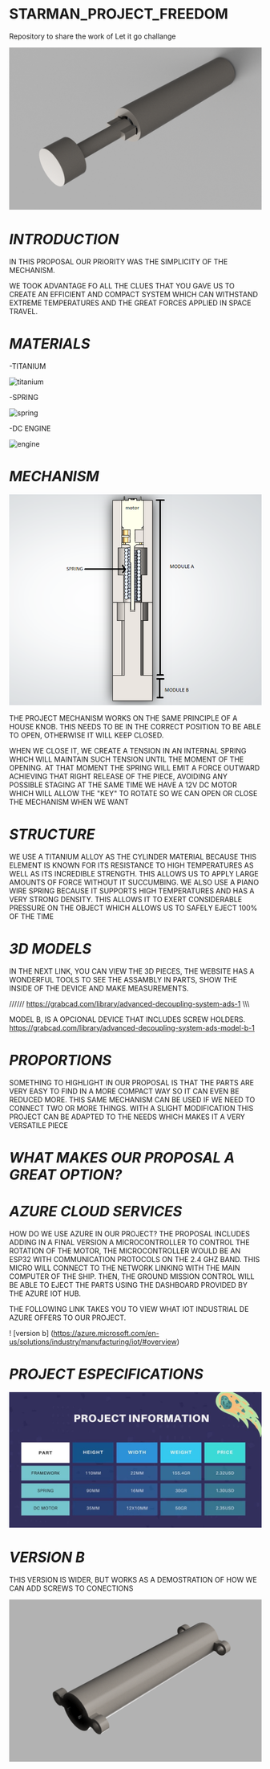 # STARMAN_PROJECT_FREEDOM
Repository to share the work of Let it go challange

![Portada](https://github.com/Marcoz08/STARMAN_PROJECT_FREEDOM/blob/main/Website/Assembly_phase_2.png)



# *INTRODUCTION*

IN THIS PROPOSAL OUR PRIORITY WAS THE SIMPLICITY OF THE MECHANISM.

WE TOOK ADVANTAGE FO ALL THE CLUES THAT YOU GAVE US TO CREATE AN EFFICIENT AND COMPACT SYSTEM WHICH CAN WITHSTAND EXTREME TEMPERATURES AND THE GREAT FORCES APPLIED IN SPACE TRAVEL.

# *MATERIALS*

 -TITANIUM
 
  ![titanium](https://www.masterlogistica.es/wp-content/uploads/2020/10/caracteristicas-del-titanio.jpg)
 
 -SPRING
 
 ![spring]( https://encrypted-tbn0.gstatic.com/images?q=tbn:ANd9GcTDpGAw2bQhmxmm2_GppIcOEf4ka_BFL2qWrg&usqp=CAU)

 
 -DC ENGINE
 
 ![engine]( https://images.e-deala.com/200082/001.jpg)
 
 
 
 # *MECHANISM*
 
  ![MECHANISM](https://github.com/Marcoz08/STARMAN_PROJECT_FREEDOM/blob/main/Website/Captura%20de%20pantalla%20(119)2.png)
  
THE PROJECT MECHANISM WORKS ON THE SAME PRINCIPLE OF A HOUSE KNOB. THIS NEEDS TO BE IN THE CORRECT POSITION TO BE ABLE TO OPEN, OTHERWISE IT WILL KEEP CLOSED. 

WHEN WE CLOSE IT, WE CREATE A TENSION IN AN INTERNAL SPRING WHICH WILL MAINTAIN SUCH TENSION UNTIL THE MOMENT OF THE OPENING. AT THAT MOMENT THE SPRING WILL EMIT A FORCE OUTWARD ACHIEVING THAT RIGHT RELEASE OF THE PIECE, AVOIDING ANY POSSIBLE STAGING 
AT THE SAME TIME WE HAVE A 12V DC MOTOR WHICH WILL ALLOW THE "KEY" TO ROTATE SO WE CAN OPEN OR CLOSE THE MECHANISM WHEN WE WANT

 
 # *STRUCTURE*
 
WE USE A TITANIUM ALLOY AS THE CYLINDER MATERIAL BECAUSE THIS ELEMENT IS KNOWN FOR ITS RESISTANCE TO HIGH TEMPERATURES AS WELL AS ITS INCREDIBLE STRENGTH. THIS ALLOWS US TO APPLY LARGE AMOUNTS OF FORCE WITHOUT IT SUCCUMBING. WE ALSO USE A PIANO WIRE SPRING BECAUSE IT SUPPORTS HIGH TEMPERATURES AND HAS A VERY STRONG DENSITY. THIS ALLOWS IT TO EXERT CONSIDERABLE PRESSURE ON THE OBJECT WHICH ALLOWS US TO SAFELY EJECT 100% OF THE TIME
 
#  *3D MODELS* 


IN THE NEXT LINK, YOU CAN VIEW THE 3D PIECES, THE WEBSITE HAS A WONDERFUL TOOLS TO SEE THE ASSAMBLY IN PARTS, SHOW THE INSIDE OF THE DEVICE AND MAKE MEASUREMENTS.

//////   https://grabcad.com/library/advanced-decoupling-system-ads-1  \\\\\\




MODEL B, IS A OPCIONAL DEVICE THAT INCLUDES SCREW HOLDERS.
https://grabcad.com/library/advanced-decoupling-system-ads-model-b-1

 # *PROPORTIONS*
 
SOMETHING TO HIGHLIGHT IN OUR PROPOSAL IS THAT THE PARTS ARE VERY EASY TO FIND IN A MORE COMPACT WAY SO IT CAN EVEN BE REDUCED MORE. 
THIS SAME MECHANISM CAN BE USED IF WE NEED TO CONNECT TWO OR MORE THINGS. WITH A SLIGHT MODIFICATION THIS PROJECT CAN BE ADAPTED TO THE NEEDS WHICH MAKES IT A VERY VERSATILE PIECE
 
 
#  *WHAT MAKES OUR PROPOSAL A GREAT OPTION?* 


 

# *AZURE CLOUD SERVICES*

HOW DO WE USE AZURE IN OUR PROJECT?
 THE PROPOSAL INCLUDES ADDING IN A FINAL VERSION A MICROCONTROLLER TO CONTROL THE ROTATION OF THE MOTOR, THE MICROCONTROLLER WOULD BE AN ESP32 WITH COMMUNICATION PROTOCOLS ON THE 2.4 GHZ BAND.  THIS MICRO WILL CONNECT TO THE NETWORK LINKING WITH THE MAIN COMPUTER OF THE SHIP.  THEN, THE GROUND MISSION CONTROL WILL BE ABLE TO EJECT THE PARTS USING THE DASHBOARD PROVIDED BY THE AZURE IOT HUB.

 THE FOLLOWING LINK TAKES YOU TO VIEW WHAT IOT INDUSTRIAL DE AZURE OFFERS TO OUR PROJECT.



  ! [version b] (https://azure.microsoft.com/en-us/solutions/industry/manufacturing/iot/#overview)

 
 # *PROJECT ESPECIFICATIONS*
  
  ![version b](https://github.com/Marcoz08/STARMAN_PROJECT_FREEDOM/blob/main/Website/WhatsApp%20Image%202021-10-03%20at%209.35.36%20PM.jpeg)
 
  
  
 # *VERSION B*

 THIS VERSION IS WIDER, BUT WORKS AS A DEMOSTRATION OF HOW WE CAN ADD SCREWS TO CONECTIONS
 
 ![version b](https://github.com/Marcoz08/STARMAN_PROJECT_FREEDOM/blob/main/Website/Assembly_phase_1.png)
 
 
  
